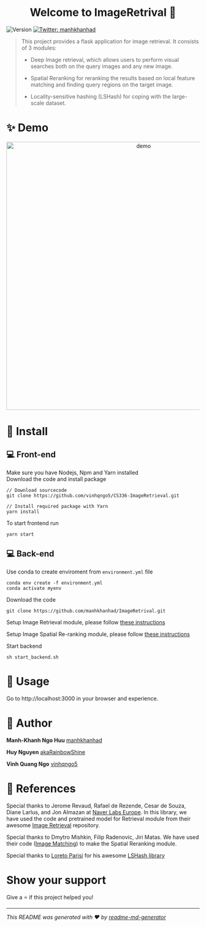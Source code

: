 <h1 align="center">Welcome to ImageRetrival 👋</h1>
<p>
  <img alt="Version" src="https://img.shields.io/badge/version-1.0.0-blue.svg?cacheSeconds=2592000" />
  <a href="https://twitter.com/manhkhanhad" target="_blank">
    <img alt="Twitter: manhkhanhad" src="https://img.shields.io/twitter/follow/manhkhanhad.svg?style=social" />
  </a>
</p>

> This project provides a flask application for image retrieval. It consists of 3 modules: 
>
>* Deep Image retrieval, which allows users to perform visual searches both on the query images and any new image. 
>
>* Spatial Reranking for reranking the results based on local feature matching and finding query regions on the target image.
>
>* Locality-sensitive hashing (LSHash) for coping with the large-scale dataset.

# ✨ Demo

<p align="center">
  <img width="700" align="center" src="demo/demo.gif" alt="demo"/>
</p>

# 🔧 Install 
## 💻 Front-end
Make sure you have Nodejs, Npm and Yarn installed \
Download the code and install package
```
// Download sourcecode
git clone https://github.com/vinhqngo5/CS336-ImageRetrieval.git

// Install required package with Yarn
yarn install
```
To start frontend run
```
yarn start
```

## 💻 Back-end
Use conda to create enviroment from `environment.yml` file
```
conda env create -f environment.yml
conda activate myenv
```
Download the code
```
git clone https://github.com/manhkhanhad/ImageRetrival.git
```
Setup Image Retrieval module, please follow [these instructions](https://github.com/naver/deep-image-retrieval/blob/master/README.md)


Setup Image Spatial Re-ranking module, please follow [these instructions](https://github.com/ducha-aiki/affnet/blob/master/README.md)

Start backend
```
sh start_backend.sh
```


# 🚀 Usage

Go to http://localhost:3000 in your browser and experience.

# 👤 Author

**Manh-Khanh Ngo Huu** [manhkhanhad](https://github.com/manhkhanhad)

**Huy Nguyen** 
[akaRainbowShine](https://github.com/akaRainbowShine)

**Vinh Quang Ngo**
[vinhqngo5](https://github.com/vinhqngo5)

# 🔰 References
Special thanks to Jerome Revaud, Rafael de Rezende, Cesar de Souza, Diane Larlus, and Jon Almazan at [Naver Labs Europe](https://europe.naverlabs.com/). In this library, we have used the code and pretrained model for Retrieval module from their awesome [Image Retrieval](https://github.com/naver/deep-image-retrieval) repository.

Special thanks to Dmytro Mishkin, Filip Radenovic, Jiri Matas. We have used their code ([Image Matching](https://github.com/ducha-aiki/affnet)) to make the Spatial Reranking module.

Special thanks to [Loreto Parisi](https://github.com/loretoparisi) for his awesome [LSHash library](https://github.com/loretoparisi/lshash)

# Show your support

Give a ⭐️ if this project helped you!

***
_This README was generated with ❤️ by [readme-md-generator](https://github.com/kefranabg/readme-md-generator)_